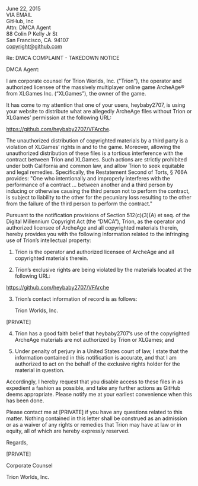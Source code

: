 June 22, 2015 <br>
VIA EMAIL <br>
GitHub, Inc <br>
Attn: DMCA Agent <br>
88 Colin P Kelly Jr St <br>
San Francisco, CA. 94107 <br>
copyright@github.com 

Re:	DMCA COMPLAINT - TAKEDOWN NOTICE

DMCA Agent:

I am corporate counsel for Trion Worlds, Inc. ("Trion"), the operator and authorized licensee of the massively multiplayer online game ArcheAge® from XLGames Inc. (“XLGames”), the owner of the game. 

It has come to my attention that one of your users, heybaby2707, is using your website to distribute what are allegedly ArcheAge files without Trion or XLGames’ permission at the following URL: 

https://github.com/heybaby2707/VFArche. 

The unauthorized distribution of copyrighted materials by a third party is a violation of XLGames’ rights in and to the game. Moreover, allowing the unauthorized distribution of these files is a tortious interference with the contract between Trion and XLGames. Such actions are strictly prohibited under both California and common law, and allow Trion to seek equitable and legal remedies.  Specifically, the Restatement Second of Torts, § 766A provides: "One who intentionally and improperly interferes with the performance of a contract … between another and a third person by inducing or otherwise causing the third person not to perform the contract, is subject to liability to the other for the pecuniary loss resulting to the other from the failure of the third person to perform the contract."

Pursuant to the notification provisions of Section 512(c)(3)(A) et seq. of the Digital Millennium Copyright Act (the “DMCA”), Trion, as the operator and authorized licensee of ArcheAge and all copyrighted materials therein, hereby provides you with the following information related to the infringing use of Trion’s intellectual property:

1. Trion is the operator and authorized licensee of ArcheAge and all copyrighted materials therein.   

2. Trion’s exclusive rights are being violated by the materials located at the following URL:   
  
  https://github.com/heybaby2707/VFArche 
  
3. Trion’s contact information of record is as follows:  
  
  	Trion Worlds, Inc.
  
  [PRIVATE]
  
4. Trion has a good faith belief that heybaby2707’s use of the copyrighted ArcheAge materials are not authorized by Trion or XLGames; and  

5. Under penalty of perjury in a United States court of law, I state that the information contained in this notification is accurate, and that I am authorized to act on the behalf of the exclusive rights holder for the material in question. 

Accordingly, I hereby request that you disable access to these files in as expedient a fashion as possible, and take any further actions as GitHub deems appropriate. Please notify me at your earliest convenience when this has been done. 

Please contact me at [PRIVATE] if you have any questions related to this matter. Nothing contained in this letter shall be construed as an admission or as a waiver of any rights or remedies that Trion may have at law or in equity, all of which are hereby expressly reserved.
       
Regards,

[PRIVATE]

Corporate Counsel

Trion Worlds, Inc. 
